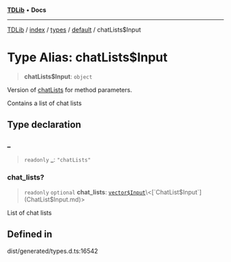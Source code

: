 [**TDLib**](../../../../../../README.md) • **Docs**

***

[TDLib](../../../../../../modules.md) / [index](../../../../../README.md) / [types](../../../README.md) / [default](../README.md) / chatLists$Input

# Type Alias: chatLists$Input

> **chatLists$Input**: `object`

Version of [chatLists](chatLists.md) for method parameters.

Contains a list of chat lists

## Type declaration

### \_

> `readonly` **\_**: `"chatLists"`

### chat\_lists?

> `readonly` `optional` **chat\_lists**: [`vector$Input`](vector$Input.md)\<[`ChatList$Input`](ChatList$Input.md)\>

List of chat lists

## Defined in

dist/generated/types.d.ts:16542
